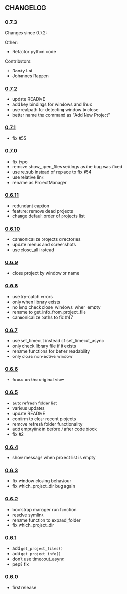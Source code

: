 ## CHANGELOG

### [0.7.3](https://github.com/randy3k/ProjectManager/compare/0.7.2...0.7.3)

Changes since 0.7.2:

Other:
 - Refactor python code

Contributors:
 - Randy Lai
 - Johannes Rappen


### [0.7.2](https://github.com/randy3k/ProjectManager/compare/0.7.1...0.7.2)

* update README
* add key bindings for windows and linux
* use realpath for detecting window to close
* better name the command as "Add New Project"

### [0.7.1](https://github.com/randy3k/ProjectManager/compare/0.7.0...0.7.1)

* fix #55

### [0.7.0](https://github.com/randy3k/ProjectManager/compare/0.6.11...0.7.0)

* fix typo
* remove show_open_files settings as the bug was fixed
* use re.sub instead of replace to fix #54
* use relative link
* rename as ProjectManager

### [0.6.11](https://github.com/randy3k/ProjectManager/compare/0.6.10...0.6.11)

* redundant caption
* feature: remove dead projects
* change default order of projects list

### [0.6.10](https://github.com/randy3k/ProjectManager/compare/0.6.9...0.6.10)

* cannonicalize projects directories
* update menus and screenshots
* use close_all instead

### [0.6.9](https://github.com/randy3k/ProjectManager/compare/0.6.8...0.6.9)

* close project by window or name

### [0.6.8](https://github.com/randy3k/ProjectManager/compare/0.6.7...0.6.8)

* use try-catch errors
* only when library exists
* no long check close_windows_when_empty
* rename to get_info_from_project_file
* cannonicalize paths to fix #47

### [0.6.7](https://github.com/randy3k/ProjectManager/compare/0.6.6...0.6.7)

* use set_timeout instead of set_timeout_async
* only check library file if it exists
* rename functions for better readability
* only close non-active window

### [0.6.6](https://github.com/randy3k/ProjectManager/compare/0.6.5...0.6.6)

* focus on the original view

### [0.6.5](https://github.com/randy3k/ProjectManager/compare/0.6.4...0.6.5)

* auto refresh folder list
* various updates
* update README
* confirm to clear recent projects
* remove refresh folder functionality
* add emptylink in before / after code block
* fix #2

### [0.6.4](https://github.com/randy3k/ProjectManager/compare/0.6.3...0.6.4)

* show message when project list is empty

### [0.6.3](https://github.com/randy3k/ProjectManager/compare/0.6.2...0.6.3)

* fix window closing behaviour
* fix which_project_dir bug again

### [0.6.2](https://github.com/randy3k/ProjectManager/compare/0.6.1...0.6.2)

* bootstrap manager run function
* resolve symlink
* rename function to expand_folder
* fix which_project_dir

### [0.6.1](https://github.com/randy3k/ProjectManager/compare/0.6.0...0.6.1)

* add `get_project_files()`
* add `get_project_info()`
* don't use timeoout_async
* pep8 fix

### 0.6.0

* first release
